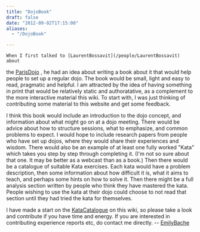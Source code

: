 ```yaml
---
title: "DojoBook"
draft: false
date: "2012-09-02T17:15:00"
aliases:
  - "/DojoBook"

---
```

    When I first talked to [LaurentBossavit](/people/LaurentBossavit) about
the [ParisDojo](/dojo/ParisDojo) , he had an idea about writing a book
about it that would help people to set up a regular dojo. The book would
be small, light and easy to read, pragmatic and helpful. I am attracted
by the idea of having something in print that would be relatively static
and authoratative, as a complement to the more interactive material this
wiki. To start with, I was just thinking of contributing some material
to this website and get some feedback.

I think this book would include an introduction to the dojo concept, and
information about what might go on at a dojo meeting. There would be
advice about how to structure sessions, what to emphasize, and common
problems to expect. I would hope to include research papers from people
who have set up dojos, where they would share their experiences and
wisdom. There would also be an example of at least one fully worked
"Kata" which takes you step by step through completing it. (I'm not so
sure about that one. It may be better as a webcast than as a book.) Then
there would be a catalogue of suitable Kata exercises. Each kata would
have a problem description, then some information about how difficult it
is, what it aims to teach, and perhaps some hints on how to solve it.
Then there might be a full analysis section written by people who think
they have mastered the kata. People wishing to use the kata at their
dojo could choose to not read that section until they had tried the kata
for themselves.

I have made a start on the [KataCatalogue](/KataCatalogue) on this wiki,
so please take a look and contribute if you have time and energy. If you
are interested in contributing experience reports etc, do contact me
directly. -- [EmilyBache](/people/EmilyBache)
